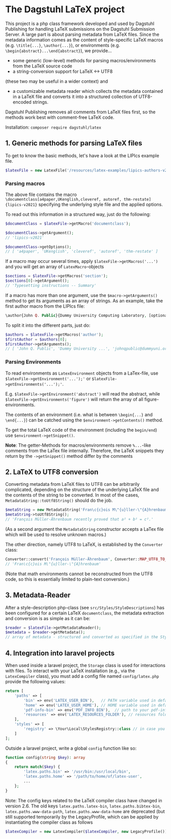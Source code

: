 # The Dagstuhl LaTeX project

This project is a php class framework developed and used by Dagstuhl Publishing for handling LaTeX submissions on the Dagstuhl Submission Server.
A large part is about parsing metadata from LaTeX files. Since the metadata information comes as the content of style-specific LaTeX macros (e.g. `\title{...}`, `\author{...}`), or environments (e.g. `\begin{abstract}...\end{abstract}`),
we provide... 
- some generic (low-level) methods for parsing macros/environments from the LaTeX source code
- a string-conversion support for LaTeX <-> UTF8

(these two may be useful in a wider context) and
  
- a customizable metadata reader which collects the metadata contained in a LaTeX file and converts it into a structured collection of UTF8-encoded strings.

Dagstuhl Publishing removes all comments from LaTeX files first, so the methods work best with comment-free LaTeX code.

Installation: `composer require dagstuhl/latex`

## 1. Generic methods for parsing LaTeX files

To get to know the basic methods, let's have a look at the LIPIcs example file.
```php
$latexFile = new LatexFile('/resources/latex-examples/lipics-authors-v2021.1.3/lipics-v2021-sample-article.tex');
```
### Parsing macros
The above file contains the macro `\documentclass[a4paper,UKenglish,cleveref, autoref, thm-restate]{lipics-v2021}` 
specifying the underlying style file and the applied options.
 
To read out this information in a structured way, just do the following:
```php
$documentClass = $latexFile->getMacro('documentclass');

$documentClass->getArgument();
// 'lipics-v2021'

$documentClass->getOptions();
// [ 'a4paper', 'UKenglish', 'cleveref', 'autoref', 'thm-restate' ]
```
If a macro may occur several times, apply `$latexFile->getMacros('...')` and you will get an array of `LatexMacro`-objects
```php
$sections = $latexFile->getMacros('section');
$sections[0]->getArgument();
// 'Typesetting instructions -- Summary'
```
If a macro has more than one argument, use the `$macro->getArguments()` method to get its arguments as an array of strings. As an example, take the first author macro from the LIPIcs file:
```php
\author{John Q. Public}{Dummy University Computing Laboratory, [optional: Address], Country \and My second affiliation, Country \and \url{http://www.myhomepage.edu} }{johnqpublic@dummyuni.org}{https://orcid.org/0000-0002-1825-0097}{(Optional) author-specific funding acknowledgements}
```
To split it into the different parts, just do:
```php
$authors = $latexFile->getMacros('author');
$firstAuthor = $authors[0];
$firstAuthor->getArguments();
// [ 'John Q. Public', 'Dummy University ...', 'johnqpublic@dummyuni.org', ... ]
```
### Parsing Environments

To read environments as `LatexEnvironment` objects from a LaTex-file, use  `$latexFile->getEnvironment('...');'` or `$latexFile->getEnvironments('...');'`. 

E.g. `$latexFile->getEnvironment('abstract')` will read the abstract, while `$latexFile->getEnvironments('figure')` will return the array of all figure-environments.

The contents of an environment (i.e. what is between `\begin{...}` and `\end{...}`) can be catched using the `$environment->getContents()` method.

To get the total LaTeX code of the environment (including the `begin/end`) use `$environment->getSnippet()`.

**Note**: The getter-Methods for macros/environments remove `%...`-like comments  from the LaTex file internally. Therefore, the LaTeX snippets they return by the `->getSnippet()` method differ by the comments  

## 2. LaTeX to UTF8 conversion

Converting metadata from LaTeX files to UTF8 can be arbitrarily complicated, depending on the structure of the underlying LaTeX file and the contents of the string to be converted. In most of the cases, `MetadataString::toUtf8String()` should do the job.
```php
$metaString = new MetadataString('Fran\c{c}ois M\"{u}ller-\"{A}hrenbaum recently proved that $a^2 + b^2 = c^2$'.);
$metaString->toUtf8String();
// 'François Müller-Ährenbaum recently proved that a² + b² = c².'
```
(As a second argument the `MetadataString` constructor accepts a LaTex file which will be used to resolve unknown macros.)

The other direction, namely UTF8 to LaTeX, is established by the `Converter` class:
```php
Converter::convert('François Müller-Ährenbaum', Converter::MAP_UTF8_TO_LATEX);
// 'Fran\c{c}ois M\"{u}ller-\"{A}hrenbaum'
```
(Note that math environments cannot be reconstructed from the UTF8 code, so this is essentially limited to plain-text conversion.)

## 3. Metadata-Reader

After a style-description php-class (see `src/Styles/StyleDescriptions`) has been configured for a certain LaTeX `documentclass`, the metadata extraction and conversion is as simple as it can be:
```php
$reader = $latexFile->getMetadataReader();
$metadata = $reader->getMetadata();
// array of metadata - structured and converted as specified in the StyleDescription file
```

## 4. Integration into laravel projects

When used inside a laravel project, the `Storage` class is used for interactions with files.
To interact with your LaTeX installation (e.g., via the `LatexCompiler` class), you must add a config file named `config/latex.php`
provide the following values:
```php
return [
    'paths' => [
        'bin' => env('LATEX_USER_BIN'),   // PATH variable used in default build environment
        'home' => env('LATEX_USER_HOME'), // HOME variable used in default build environment
        'pdf-info-bin' => env('PDF_INFO_BIN'),  // path to your pdf-info binary
        'resources' => env('LATEX_RESOURCES_FOLDER'), // resources folder (in case you want to use your own resources) 
    ],
    'styles' => [
        'registry' => \Your\Local\StylesRegistry::class // in case you want to use a custom styles registry
    ]
];
```
Outside a laravel project, write a global `config` function like so:
```php
function config(string $key): array
{
    return match($key) {
        'latex.paths.bin' => '/usr/bin:/usr/local/bin',
        'latex.paths.home' => '/path/to/home/of/latex-user',
        ...
    };
}
```
Note: The config keys related to the LaTeX compiler class have changed in version 2.6. The old keys  `latex.paths.latex-bin`,
`latex.paths.bibtex-bin`, `latex.paths.www-data-path`, `latex.paths.www-data-home` are deprecated (but still supported temporarily 
by the LegacyProfile, which can be applied by instantiating the compiler class as follows
```php
$latexCompiler = new LatexCompiler($latexCompiler, new LegacyProfile());
```
